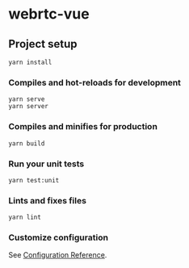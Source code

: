 # webrtc-vue

## Project setup
```
yarn install
```

### Compiles and hot-reloads for development
```
yarn serve
yarn server
```

### Compiles and minifies for production
```
yarn build
```

### Run your unit tests
```
yarn test:unit
```

### Lints and fixes files
```
yarn lint
```

### Customize configuration
See [Configuration Reference](https://cli.vuejs.org/config/).
